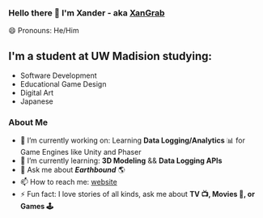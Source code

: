### Hello there 👋 I'm Xander - aka [XanGrab][website]

 😄 Pronouns: He/Him

## I'm a student at UW Madision studying:
* Software Development
* Educational Game Design
* Digital Art
* Japanese

### About Me
* 🔭 I’m currently working on: Learning **Data Logging/Analytics** 📊 for Game Engines like Unity and Phaser
* 🌱 I’m currently learning: **3D Modeling** && **Data Logging APIs**
* 💬 Ask me about ***Earthbound*** 🌎
* 📫 How to reach me: [website]
* ⚡ Fun fact: I love stories of all kinds, ask me about **TV 📺, Movies 🎥, or Games 🕹️**

[website]: https://xandergrabowski.com/
